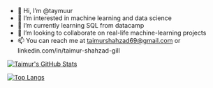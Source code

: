 - 👋 Hi, I’m @taymuur
- 👀 I’m interested in machine learning and data science
- 🌱 I’m currently learning SQL from datacamp
- 💞️ I’m looking to collaborate on real-life machine-learning projects
- 📫 You can reach me at taimurshahzad69@gmail.com or linkedin.com/in/taimur-shahzad-gill


[![Taimur's GitHub Stats](https://github-readme-stats.vercel.app/api?username=taymuur&count_private=true&show_icons=true&theme=radical&hide_rank=false)](https://github.com/taymuur/github-readme-stats)

[![Top Langs](https://github-readme-stats.vercel.app/api/top-langs/?username=taymuur&theme=radical)](https://github.com/taymuur/github-readme-stats)

